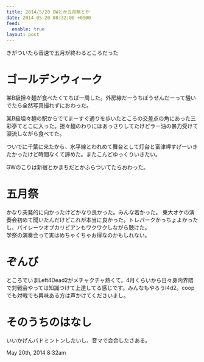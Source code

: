 ```yaml
---
title: 2014/5/20 GWとか五月祭とか
date: 2014-05-20 08:32:00 +0900
feed:
  enable: true
layout: post
---
```

<p>きがついたら音速で五月が終わるところだった</p>    <h1>ゴールデンウィーク</h1>    <p>      某B級担々麺が食べたくてちば一周した。外房線だーうちぼうせんだーって騒いでたら全然写真撮れずにおわった。    </p>    <p>      某B級坦々麺の駅からでてまーすぐ通りを歩いたところの交差点の角にあった三彩亭てとこに入った。担々麺のわりにはあっさりしてたけどラー油の暴力受けて涙流しながら食べてた。    </p>    <p>      ついでに千葉に来たから、水平線とわれめて舞台として灯台と富津岬すげーいきたかったけど時間なくて諦めた。またこんどゆっくりいきたい。    </p>    <p>GWのこりは新宿とかまちだとかふらついてたらおわった。</p>    <h1>五月祭</h1>    <p>      かなり突発的に向かったけどかなり良かった。みんな若かった。      東大オケの演奏会初めて聞いたんだけどこれが本当に良かった。トレパークかっちょよかったし、パイレーツオブカリビアンもワクワクしながら聴けた。<br>      学祭の演奏会って実はめちゃくちゃお得なのかもしれない。    </p>    <h1>ぞんび</h1>    <p>      ところでいまLeft4Dead2がメチャクチャ熱くて。4月くらいから日々身内界隈で対戦会やっては知識つけて上達してる感じです。みんなもやろうl4d2。coopでも対戦でも興味ある方は声かけてくださいまし。    </p>    <h1>そのうちのはなし</h1>    <p>いいかげんバドミントンしたいし、音マで会合したさある。</p>    <div id="footer">      <span id="timestamp"> May 20th, 2014 8:32am </span>    </div>
